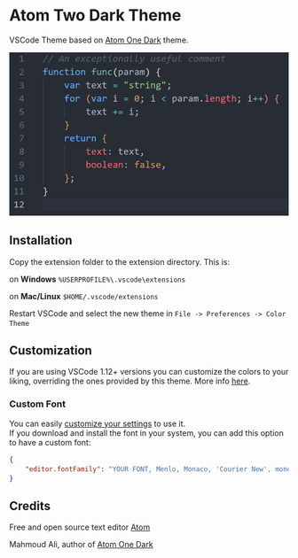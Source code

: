 # Atom Two Dark Theme

VSCode Theme based on [Atom One Dark](https://github.com/akamud/vscode-theme-onedark) theme.

![](https://raw.githubusercontent.com/konstantin-uvarov/atom-two-dark/main/screenshots/preview.png)

## Installation

Copy the extension folder to the extension directory. This is:

on **Windows** `%USERPROFILE%\.vscode\extensions`

on **Mac/Linux** `$HOME/.vscode/extensions`

Restart VSCode and select the new theme in `File -> Preferences -> Color Theme`

## Customization

If you are using VSCode 1.12+ versions you can customize the colors to your liking, overriding the ones provided by this theme. More info [here](https://code.visualstudio.com/docs/getstarted/theme-color-reference).

### Custom Font

You can easily [customize your settings](https://code.visualstudio.com/docs/getstarted/settings) to use it.  
If you download and install the font in your system, you can add this option to have a custom font:

```json
{
    "editor.fontFamily": "YOUR FONT, Menlo, Monaco, 'Courier New', monospace"
}
```

## Credits

Free and open source text editor [Atom](https://github.com/atom)

Mahmoud Ali, author of [Atom One Dark](https://github.com/akamud/vscode-theme-onedark)